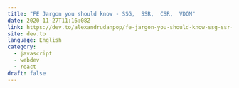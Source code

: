 ```yaml
---
title: "FE Jargon you should know - SSG,  SSR,  CSR,  VDOM"
date: 2020-11-27T11:16:08Z
link: https://dev.to/alexandrudanpop/fe-jargon-you-should-know-ssg-ssr-csr-vdom-22b0?utm_medium=RSS&utm_source=news.12bit.vn
site: dev.to
language: English
category:
  - javascript
  - webdev
  - react
draft: false
---
```

